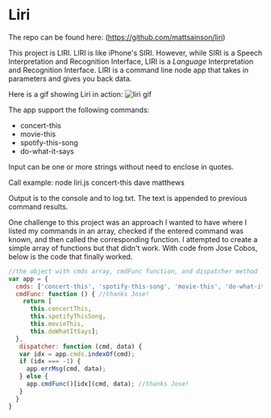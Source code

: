 # Liri

The repo can be found here: (https://github.com/mattsainson/liri)

This project is LIRI. LIRI is like iPhone's SIRI. However, while SIRI is a Speech Interpretation and Recognition Interface, LIRI is a _Language_ Interpretation and Recognition Interface. LIRI is a command line node app that takes in parameters and gives you back data.

Here is a gif showing Liri in action: ![liri gif](https://github.com/mattsainson/liri/blob/master/liri.gif)

The app support the following commands:

* concert-this
* movie-this
* spotify-this-song
* do-what-it-says

Input can be one or more strings without need to enclose in quotes.

Call example: node liri.js concert-this dave matthews

Output is to the console and to log.txt. The text is appended to previous command results.

One challenge to this project was an approach I wanted to have where I listed my commands in an array, checked if the entered command was known, and then called the corresponding function. I attempted to create a simple array of functions but that didn't work. With code from Jose Cobos, below is the code that finally worked.

```javascript
//the object with cmds array, cmdFunc function, and dispatcher method
var app = {
  cmds: ['concert-this', 'spotify-this-song', 'movie-this', 'do-what-it-says'],
  cmdFunc: function () { //thanks Jose!
    return [
      this.concertThis,
      this.spotifyThisSong,
      this.movieThis,
      this.doWhatItSays];
  },
   dispatcher: function (cmd, data) {
   var idx = app.cmds.indexOf(cmd);
   if (idx === -1) {
     app.errMsg(cmd, data);
   } else {
     app.cmdFunc()[idx](cmd, data); //thanks Jose!
   }
  }
}
```
